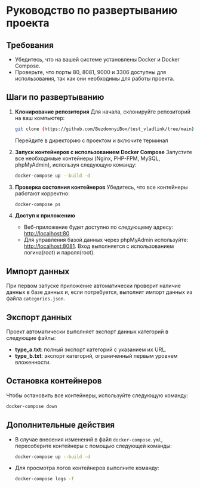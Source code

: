 # Руководство по развертыванию проекта

## Требования
- Убедитесь, что на вашей системе установлены Docker и Docker Compose.
- Проверьте, что порты 80, 8081, 9000 и 3306 доступны для использования, так как они необходимы для работы проекта.

## Шаги по развертыванию

1. **Клонирование репозитория**
   Для начала, склонируйте репозиторий на ваш компьютер:
   ```sh
   git clone (https://github.com/BezdomnyiBox/test_vladlink/tree/main)
   ```
   Перейдите в директорию с проектом и включите терминал

2. **Запуск контейнеров с использованием Docker Compose**
   Запустите все необходимые контейнеры (Nginx, PHP-FPM, MySQL, phpMyAdmin), используя следующую команду:
   ```sh
   docker-compose up --build -d
   ```

3. **Проверка состояния контейнеров**
   Убедитесь, что все контейнеры работают корректно:
   ```sh
   docker-compose ps
   ```

4. **Доступ к приложению**
   - Веб-приложение будет доступно по следующему адресу: [http://localhost:80](http://localhost:80)
   - Для управления базой данных через phpMyAdmin используйте: [http://localhost:8081](http://localhost:8081). Вход выполняется с использованием логина(root) и пароля(root).

## Импорт данных
При первом запуске приложение автоматически проверит наличие данных в базе данных и, если потребуется, выполнит импорт данных из файла `categories.json`.

## Экспорт данных
Проект автоматически выполняет экспорт данных категорий в следующие файлы:
- **type_a.txt**: полный экспорт категорий с указанием их URL.
- **type_b.txt**: экспорт категорий, ограниченный первым уровнем вложенности.

## Остановка контейнеров
Чтобы остановить все контейнеры, используйте следующую команду:
```sh
docker-compose down
```

## Дополнительные действия
- В случае внесения изменений в файл `docker-compose.yml`, пересоберите контейнеры с помощью следующей команды:
  ```sh
  docker-compose up --build -d
  ```
- Для просмотра логов контейнеров выполните команду:
  ```sh
  docker-compose logs -f
  ```

